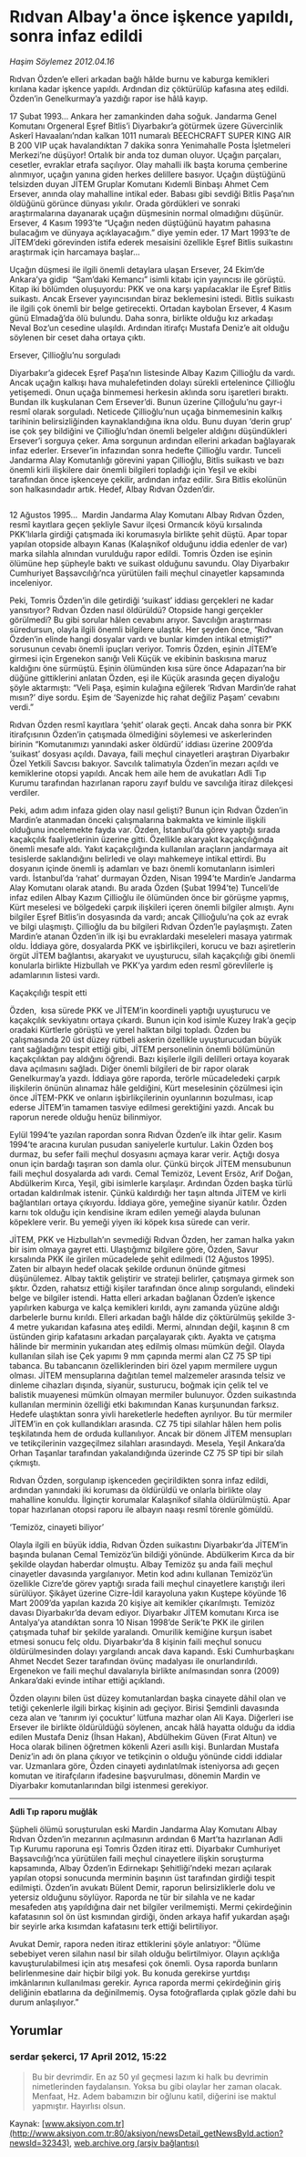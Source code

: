 # Rıdvan Albay'a önce işkence yapıldı, sonra infaz edildi

*Haşim Söylemez 2012.04.16*

<div class="news-detail-text-todays">
 <div>
 </div>
 <div>
 </div>
 <div id="newsSpot">
  <font class="detail-spot">
   Rıdvan Özden’e elleri arkadan bağlı hâlde burnu ve kaburga kemikleri kırılana kadar işkence yapıldı. Ardından diz çöktürülüp kafasına ateş edildi. Özden’in Genelkurmay’a yazdığı rapor ise hâlâ kayıp.
  </font>
 </div>
 <div id="newsText">
  <font class="detail-text">
   <p>
    17 Şubat 1993… Ankara her zamankinden daha soğuk. Jandarma Genel Komutanı Orgeneral Eşref Bitlis’i Diyarbakır’a götürmek üzere Güvercinlik Askerî Havaalanı’ndan kalkan 1011 numaralı BEECHCRAFT SUPER KING AIR B 200 VIP uçak havalandıktan 7 dakika sonra Yenimahalle Posta İşletmeleri Merkezi’ne düşüyor! Ortalık bir anda toz duman oluyor. Uçağın parçaları, cesetler, evraklar etrafa saçılıyor. Olay mahalli ilk başta koruma çemberine alınmıyor, uçağın yanına giden herkes delillere basıyor. Uçağın düştüğünü telsizden duyan JİTEM Gruplar Komutanı Kıdemli Binbaşı Ahmet Cem Ersever, anında olay mahalline intikal eder. Babası gibi sevdiği Bitlis Paşa’nın öldüğünü görünce dünyası yıkılır. Orada gördükleri ve sonraki araştırmalarına dayanarak uçağın düşmesinin normal olmadığını düşünür. Ersever, 4 Kasım 1993’te “Uçağın neden düştüğünü hayatım pahasına bulacağım ve dünyaya açıklayacağım.” diye yemin eder. 17 Mart 1993’te de JİTEM’deki görevinden istifa ederek mesaisini özellikle Eşref Bitlis suikastını araştırmak için harcamaya başlar…
   </p>
   <p>
    Uçağın düşmesi ile ilgili önemli detaylara ulaşan Ersever, 24 Ekim’de Ankara’ya gidip  “Şam’daki Kemancı” isimli kitabı için yayıncısı ile görüştü. Kitap iki bölümden oluşuyordu: PKK ve ona karşı yapılacaklar ile Eşref Bitlis suikastı. Ancak Ersever yayıncısından biraz beklemesini istedi. Bitlis suikastı ile ilgili çok önemli bir belge getirecekti. Ortadan kaybolan Ersever, 4 Kasım günü Elmadağ’da ölü bulundu. Daha sonra, birlikte olduğu kız arkadaşı Neval Boz’un cesedine ulaşıldı. Ardından itirafçı Mustafa Deniz’e ait olduğu söylenen bir ceset daha ortaya çıktı.
   </p>
   <p>
    Ersever, Çillioğlu’nu sorguladı
   </p>
   <p>
    Diyarbakır’a gidecek Eşref Paşa’nın listesinde Albay Kazım Çillioğlu da vardı. Ancak uçağın kalkışı hava muhalefetinden dolayı sürekli ertelenince Çillioğlu yetişemedi. Onun uçağa binmemesi herkesin aklında soru işaretleri bıraktı. Bundan ilk kuşkulanan Cem Ersever’di. Bunun üzerine Çilloğulu’nu gayr-i resmî olarak sorguladı. Neticede Çillioğlu’nun uçağa binmemesinin kalkış tarihinin belirsizliğinden kaynaklandığına ikna oldu. Bunu duyan ‘derin grup’ ise çok şey bildiğini ve Çillioğlu’ndan önemli belgeler aldığını düşündükleri Ersever’i sorguya çeker. Ama sorgunun ardından ellerini arkadan bağlayarak infaz ederler. Ersever’in infazından sonra hedefte Çillioğlu vardır. Tunceli Jandarma Alay Komutanlığı görevini yapan Çillioğlu, Bitlis suikastı ve bazı önemli kirli ilişkilere dair önemli bilgileri topladığı için Yeşil ve ekibi tarafından önce işkenceye çekilir, ardından infaz edilir. Sıra Bitlis ekolünün son halkasındadır artık. Hedef, Albay Rıdvan Özden’dir.
   </p>
   <p>
    <img alt="" src="http://web.archive.org/web/20120508031257im_/http://medya.aksiyon.com.tr/aksiyon/2012/04/16/hasim-albay-ridvan-2.jpg"/>
   </p>
   <p>
    12 Ağustos 1995…  Mardin Jandarma Alay Komutanı Albay Rıdvan Özden, resmî kayıtlara geçen şekliyle Savur ilçesi Ormancık köyü kırsalında PKK’lılarla girdiği çatışmada iki korumasıyla birlikte şehit düştü. Apar topar yapılan otopside albayın Kanas (Kalaşnikof olduğunu iddia edenler de var) marka silahla alnından vurulduğu rapor edildi. Tomris Özden ise eşinin ölümüne hep şüpheyle baktı ve suikast olduğunu savundu. Olay Diyarbakır Cumhuriyet Başsavcılığı’nca yürütülen faili meçhul cinayetler kapsamında inceleniyor.
   </p>
   <p>
    Peki, Tomris Özden’in dile getirdiği ‘suikast’ iddiası gerçekleri ne kadar yansıtıyor? Rıdvan Özden nasıl öldürüldü? Otopside hangi gerçekler görülmedi? Bu gibi sorular hâlen cevabını arıyor. Savcılığın araştırması süredursun, olayla ilgili önemli bilgilere ulaştık. Her şeyden önce, “Rıdvan Özden’in elinde hangi dosyalar vardı ve bunlar kimden intikal etmişti?” sorusunun cevabı önemli ipuçları veriyor. Tomris Özden, eşinin JİTEM’e girmesi için Ergenekon sanığı Veli Küçük ve ekibinin baskısına maruz kaldığını öne sürmüştü. Eşinin ölümünden kısa süre önce Adapazarı’na bir düğüne gittiklerini anlatan Özden, eşi ile Küçük arasında geçen diyaloğu şöyle aktarmıştı: “Veli Paşa, eşimin kulağına eğilerek ‘Rıdvan Mardin’de rahat mısın?’ diye sordu. Eşim de ‘Sayenizde hiç rahat değiliz Paşam’ cevabını verdi.”
   </p>
   <p>
    Rıdvan Özden resmî kayıtlara ‘şehit’ olarak geçti. Ancak daha sonra bir PKK itirafçısının Özden’in çatışmada ölmediğini söylemesi ve askerlerinden birinin “Komutanımızı yanındaki asker öldürdü’ iddiası üzerine 2009’da ‘suikast’ dosyası açıldı. Davaya, faili meçhul cinayetleri araştıran Diyarbakır Özel Yetkili Savcısı bakıyor. Savcılık talimatıyla Özden’in mezarı açıldı ve kemiklerine otopsi yapıldı. Ancak hem aile hem de avukatları Adli Tıp Kurumu tarafından hazırlanan raporu zayıf buldu ve savcılığa itiraz dilekçesi verdiler.
   </p>
   <p>
    Peki, adım adım infaza giden olay nasıl gelişti? Bunun için Rıdvan Özden’in Mardin’e atanmadan önceki çalışmalarına bakmakta ve kiminle ilişkili olduğunu incelemekte fayda var. Özden, İstanbul’da görev yaptığı sırada kaçakçılık faaliyetlerinin üzerine gitti. Özellikle akaryakıt kaçakçılığında önemli mesafe aldı. Yakıt kaçakçılığında kullanılan araçların jandarmaya ait tesislerde saklandığını belirledi ve olayı mahkemeye intikal ettirdi. Bu dosyanın içinde önemli iş adamları ve bazı önemli komutanların isimleri vardı. İstanbul’da ‘rahat’ durmayan Özden, Nisan 1994’te Mardin’e Jandarma Alay Komutanı olarak atandı. Bu arada Özden (Şubat 1994’te) Tunceli’de infaz edilen Albay Kazım Çillioğlu ile ölümünden önce bir görüşme yapmış, Kürt meselesi ve bölgedeki çarpık ilişkileri içeren önemli bilgiler almıştı. Aynı bilgiler Eşref Bitlis’in dosyasında da vardı; ancak Çillioğulu’na çok az evrak ve bilgi ulaşmıştı. Çillioğlu da bu bilgileri Rıdvan Özden’le paylaşmıştı. Zaten Mardin’e atanan Özden’in ilk işi bu evraklardaki meseleleri masaya yatırmak oldu. İddiaya göre, dosyalarda PKK ve işbirlikçileri, korucu ve bazı aşiretlerin örgüt JİTEM bağlantısı, akaryakıt ve uyuşturucu, silah kaçakçılığı gibi önemli konularla birlikte Hizbullah ve PKK’ya yardım eden resmî görevlilerle iş adamlarının listesi vardı.
   </p>
   <p>
    Kaçakçılığı tespit etti
   </p>
   <p>
    Özden,  kısa sürede PKK ve JİTEM’in koordineli yaptığı uyuşturucu ve kaçakçılık sevkiyatını ortaya çıkardı. Bunun için kod isimle Kuzey Irak’a geçip oradaki Kürtlerle görüştü ve yerel halktan bilgi topladı. Özden bu çalışmasında 20 üst düzey rütbeli askerin özellikle uyuşturucudan büyük rant sağladığını tespit ettiği gibi, JİTEM personelinin önemli bölümünün kaçakçılıktan pay aldığını öğrendi. Bazı kişilerle ilgili delilleri ortaya koyarak dava açılmasını sağladı. Diğer önemli bilgileri de bir rapor olarak Genelkurmay’a yazdı. İddiaya göre raporda, terörle mücadeledeki çarpık ilişkilerin önünün alınamaz hâle geldiğini, Kürt meselesinin çözülmesi için önce JİTEM-PKK ve onların işbirlikçilerinin oyunlarının bozulması, icap ederse JİTEM’in tamamen tasviye edilmesi gerektiğini yazdı. Ancak bu raporun nerede olduğu henüz bilinmiyor.
   </p>
   <p>
    Eylül 1994’te yazılan rapordan sonra Rıdvan Özden’e ilk ihtar gelir. Kasım 1994’te aracına kurulan pusudan saniyelerle kurtulur. Lakin Özden boş durmaz, bu sefer faili meçhul dosyasını açmaya karar verir. Açtığı dosya onun için bardağı taşıran son damla olur. Çünkü birçok JİTEM mensubunun faili meçhul dosyalarda adı vardı. Cemal Temizöz, Levent Ersöz, Arif Doğan, Abdülkerim Kırca, Yeşil, gibi isimlerle karşılaşır. Ardından Özden başka türlü ortadan kaldırılmak istenir. Çünkü kaldırdığı her taşın altında JİTEM ve kirli bağlantıları ortaya çıkıyordu. İddiaya göre, yemeğine siyanür katılır. Özden karnı tok olduğu için kendisine ikram edilen yemeği alayda bulunan köpeklere verir. Bu yemeği yiyen iki köpek kısa sürede can verir.
   </p>
   <p>
    JİTEM, PKK ve Hizbullah’ın sevmediği Rıdvan Özden, her zaman halka yakın bir isim olmaya gayret etti. Ulaştığımız bilgilere göre, Özden, Savur kırsalında PKK ile girilen mücadelede şehit edilmedi (12 Ağustos 1995). Zaten bir albayın hedef olacak şekilde ordunun önünde gitmesi düşünülemez. Albay taktik geliştirir ve strateji belirler, çatışmaya girmek son şıktır. Özden, rahatsız ettiği kişiler tarafından önce alınıp sorgulandı, elindeki belge ve bilgiler istendi. Hatta elleri arkadan bağlanan Özden’e işkence yapılırken kaburga ve kalça kemikleri kırıldı, aynı zamanda yüzüne aldığı darbelerle burnu kırıldı. Elleri arkadan bağlı hâlde diz çöktürülmüş şekilde 3-4 metre yukarıdan kafasına ateş edildi. Mermi, alnından değil, kaşının 8 cm üstünden girip kafatasını arkadan parçalayarak çıktı. Ayakta ve çatışma hâlinde bir merminin yukarıdan ateş edilmiş olması mümkün değil. Olayda kullanılan silah ise Çek yapımı 9 mm çapında mermi alan CZ 75 SP tipi tabanca. Bu tabancanın özelliklerinden biri özel yapım mermilere uygun olması. JİTEM mensuplarına dağıtılan temel malzemeler arasında telsiz ve dinleme cihazları dışında, siyanür, susturucu, boğmak için çelik tel ve balistik muayenesi mümkün olmayan mermiler bulunuyor. Özden suikastında kullanılan merminin özelliği etki bakımından Kanas kurşunundan farksız. Hedefe ulaştıktan sonra yivli hareketlerle hedeften ayrılıyor. Bu tür mermiler JİTEM’in en çok kullandıkları arasında. CZ 75 tipi silahlar hâlen hem polis teşkilatında hem de orduda kullanılıyor. Ancak bir dönem JİTEM mensupları ve tetikçilerinin vazgeçilmez silahları arasındaydı. Mesela, Yeşil Ankara’da Orhan Taşanlar tarafından yakalandığında üzerinde CZ 75 SP tipi bir silah çıkmıştı.
   </p>
   <p>
    Rıdvan Özden, sorgulanıp işkenceden geçirildikten sonra infaz edildi, ardından yanındaki iki koruması da öldürüldü ve onlarla birlikte olay mahalline konuldu. İlginçtir korumalar Kalaşnikof silahla öldürülmüştü. Apar topar hazırlanan otopsi raporu ile albayın naaşı resmî törenle gömüldü.
   </p>
   <p>
    ‘Temizöz, cinayeti biliyor’
   </p>
   <p>
    Olayla ilgili en büyük iddia, Rıdvan Özden suikastını Diyarbakır’da JİTEM’in başında bulanan Cemal Temizöz’ün bildiği yönünde. Abdülkerim Kırca da bir şekilde olaydan haberdar olmuştu. Albay Temizöz şu anda faili meçhul cinayetler davasında yargılanıyor. Metin kod adını kullanan Temizöz’ün özellikle Cizre’de görev yaptığı sırada faili meçhul cinayetlere karıştığı ileri sürülüyor. Şikâyet üzerine Cizre-İdil karayoluna yakın Kuştepe köyünde 16 Mart 2009’da yapılan kazıda 20 kişiye ait kemikler çıkarılmıştı. Temizöz davası Diyarbakır’da devam ediyor. Diyarbakır JİTEM komutanı Kırca ise Antalya’ya atandıktan sonra 10 Nisan 1998’de Serik’te PKK ile girilen çatışmada tuhaf bir şekilde yaralandı. Omurilik kemiğine kurşun isabet etmesi sonucu felç oldu. Diyarbakır’da 8 kişinin faili meçhul sonucu öldürülmesinden dolayı yargılandı ancak dava kapandı. Eski Cumhurbaşkanı Ahmet Necdet Sezer tarafından övünç madalyası ile onurlandırıldı. Ergenekon ve faili meçhul davalarıyla birlikte anılmasından sonra (2009) Ankara’daki evinde intihar ettiği açıklandı.
   </p>
   <p>
    Özden olayını bilen üst düzey komutanlardan başka cinayete dâhil olan ve tetiği çekenlerle ilgili birkaç kişinin adı geçiyor. Birisi Şemdinli davasında ceza alan ve ‘tanırım iyi çocuktur’ lütfuna mazhar olan Ali Kaya. Diğerleri ise Ersever ile birlikte öldürüldüğü söylenen, ancak hâlâ hayatta olduğu da iddia edilen Mustafa Deniz (İhsan Hakan), Abdülhekim Güven (Fırat Altun) ve Hoca olarak bilinen öğretmen kökenli Azeri asıllı kişi. Bunlardan Mustafa Deniz’in adı ön plana çıkıyor ve tetikçinin o olduğu yönünde ciddi iddialar var. Uzmanlara göre, Özden cinayeti aydınlatılmak isteniyorsa adı geçen komutan ve itirafçıların ifadesine başvurulması, dönemin Mardin ve Diyarbakır komutanlarından bilgi istenmesi gerekiyor.
   </p>
   <hr/>
   <p>
    <strong>
     Adli Tıp raporu muğlâk
    </strong>
   </p>
   <p>
    Şüpheli ölümü soruşturulan eski Mardin Jandarma Alay Komutanı Albay Rıdvan Özden’in mezarının açılmasının ardından 6 Mart’ta hazırlanan Adli Tıp Kurumu raporuna eşi Tomris Özden itiraz etti. Diyarbakır Cumhuriyet Başsavcılığı’nca yürütülen faili meçhul cinayetlere ilişkin soruşturma kapsamında, Albay Özden’in Edirnekapı Şehitliği’ndeki mezarı açılarak yapılan otopsi sonucunda merminin başının üst tarafından girdiği tespit edilmişti. Özden’in avukatı Bülent Demir, raporun belirsizliklerle dolu ve yetersiz olduğunu söylüyor. Raporda ne tür bir silahla ve ne kadar mesafeden atış yapıldığına dair net bilgiler verilmemişti. Mermi çekirdeğinin kafatasının sol ön üst kısmından girdiği, önden arkaya hafif yukardan aşağı bir seyirle arka kısımdan kafatasını terk ettiği belirtiliyor.
   </p>
   <p>
    Avukat Demir, rapora neden itiraz ettiklerini şöyle anlatıyor: “Ölüme sebebiyet veren silahın nasıl bir silah olduğu belirtilmiyor. Olayın açıklığa kavuşturulabilmesi için atış mesafesi çok önemli. Oysa raporda bunların belirlenmesine dair hiçbir bilgi yok. Bu konuda gerekirse yurtdışı imkânlarının kullanılması gerekir. Ayrıca raporda mermi çekirdeğinin giriş deliğinin ebatlarına da değinilmemiş. Oysa fotoğraflarda çıplak gözle dahi bu durum anlaşılıyor.”
   </p>
  </font>
 </div>
 <div>
 </div>
 <div>
 </div>
</div>


## Yorumlar

### serdar şekerci, 17 April 2012, 15:22
> Bu bir devrimdir. En az 50 yıl geçmesi lazım ki halk bu devrimin nimetlerinden faydalansın. Yoksa bu gibi olaylar her zaman olacak. Menfaat, Hz. Adem babamızın bir oğlunu katil, diğerini ise maktul yapmıştır. Hayırlısı olsun.

Kaynak: [www.aksiyon.com.tr](http://www.aksiyon.com.tr:80/aksiyon/newsDetail_getNewsById.action?newsId=32343), [web.archive.org (arşiv bağlantısı)](http://web.archive.org/web/20120508031257/http://www.aksiyon.com.tr:80/aksiyon/newsDetail_getNewsById.action?newsId=32343)
